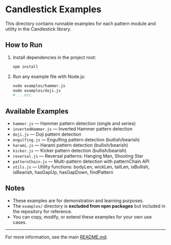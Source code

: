 # Candlestick Examples

This directory contains runnable examples for each pattern module and utility in the Candlestick library.

## How to Run

1. Install dependencies in the project root:
   ```bash
   npm install
   ```
2. Run any example file with Node.js:
   ```bash
   node examples/hammer.js
   node examples/doji.js
   # ...etc.
   ```

## Available Examples

- `hammer.js` — Hammer pattern detection (single and series)
- `invertedHammer.js` — Inverted Hammer pattern detection
- `doji.js` — Doji pattern detection
- `engulfing.js` — Engulfing pattern detection (bullish/bearish)
- `harami.js` — Harami pattern detection (bullish/bearish)
- `kicker.js` — Kicker pattern detection (bullish/bearish)
- `reversal.js` — Reversal patterns: Hanging Man, Shooting Star
- `patternChain.js` — Multi-pattern detection with patternChain API
- `utils.js` — Utility functions: bodyLen, wickLen, tailLen, isBullish, isBearish, hasGapUp, hasGapDown, findPattern

## Notes

- These examples are for demonstration and learning purposes.
- The `examples/` directory is **excluded from npm packages** but included in the repository for reference.
- You can copy, modify, or extend these examples for your own use cases.

---

For more information, see the main [README.md](../README.md). 